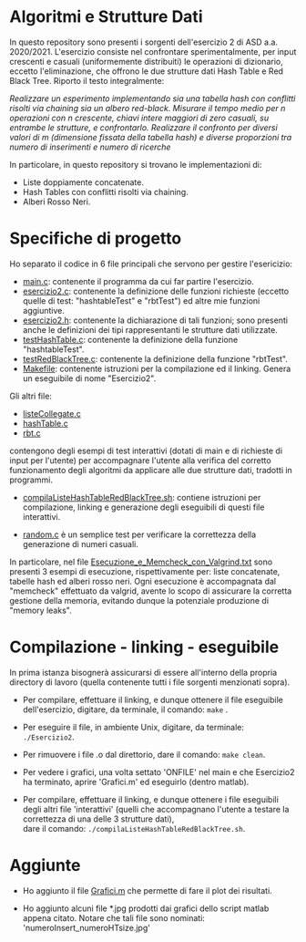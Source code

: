 # Algoritmi e Strutture Dati

In questo repository sono presenti i sorgenti dell'esercizio 2 di ASD a.a. 2020/2021.
L'esercizio consiste nel confrontare sperimentalmente, per input crescenti e casuali (uniformemente distribuiti) le operazioni di dizionario, eccetto l'eliminazione, che offrono le due strutture dati Hash Table e Red Black Tree.
Riporto il testo integralmente:<br/>

*Realizzare un esperimento implementando sia una tabella hash con conflitti
risolti via chaining sia un albero red-black. Misurare il tempo medio per n
operazioni con n crescente, chiavi intere maggiori di zero casuali, su
entrambe le strutture, e confrontarlo. Realizzare il confronto per diversi
valori di m (dimensione fissata della tabella hash) e diverse proporzioni tra
numero di inserimenti e numero di ricerche*

In particolare, in questo repository si trovano le implementazioni di:

- Liste doppiamente concatenate.
- Hash Tables con conflitti risolti via chaining.
- Alberi Rosso Neri.

# Specifiche di progetto

Ho separato il codice in 6 file principali che servono per gestire l'esericizio:

- [main.c](https://github.com/marcoBelt99/Algoritmi_e_Strutture_Dati/blob/main/main.c): contenente il programma da cui far partire l'esercizio.
- [esercizio2.c](https://github.com/marcoBelt99/Algoritmi_e_Strutture_Dati/blob/main/esercizio2.c):       contenente la definizione delle funzioni richieste (eccetto quelle di test: "hashtableTest" e "rbtTest") ed altre mie funzioni aggiuntive.
- [esercizio2.h](https://github.com/marcoBelt99/Algoritmi_e_Strutture_Dati/blob/main/esercizio2.h):       contenente la dichiarazione di tali funzioni; sono presenti anche le definizioni dei tipi rappresentanti le strutture dati utilizzate.
- [testHashTable.c](https://github.com/marcoBelt99/Algoritmi_e_Strutture_Dati/blob/main/testHashTable.c):    contenente la definizione della funzione "hashtableTest".
- [testRedBlackTree.c](https://github.com/marcoBelt99/Algoritmi_e_Strutture_Dati/blob/main/testRedBlackTree.c): contenente la definizione della funzione "rbtTest".
- [Makefile](https://github.com/marcoBelt99/Algoritmi_e_Strutture_Dati/blob/main/Makefile): contenente istruzioni per la compilazione ed il linking. Genera un eseguibile di nome "Esercizio2".


Gli altri file:

- [listeCollegate.c](https://github.com/marcoBelt99/Algoritmi_e_Strutture_Dati/blob/main/listeCollegate.c)
- [hashTable.c](https://github.com/marcoBelt99/Algoritmi_e_Strutture_Dati/blob/main/hashTable.c)
- [rbt.c](https://github.com/marcoBelt99/Algoritmi_e_Strutture_Dati/blob/main/rbt.c)

contengono degli esempi di test interattivi (dotati di main e di richieste di input per l'utente) per accompagnare l'utente alla verifica del corretto funzionamento degli algoritmi da applicare alle due strutture dati, tradotti in programmi.

- [compilaListeHashTableRedBlackTree.sh](https://github.com/marcoBelt99/Algoritmi_e_Strutture_Dati/blob/main/compilaListeHashTableRedBlackTree.sh): contiene istruzioni per compilazione, linking e generazione degli eseguibili di questi file interattivi.

- [random.c](https://github.com/marcoBelt99/Algoritmi_e_Strutture_Dati/blob/main/random.c) è un semplice test per verificare la correttezza della generazione di numeri casuali.

In particolare, nel file [Esecuzione_e_Memcheck_con_Valgrind.txt](https://github.com/marcoBelt99/Algoritmi_e_Strutture_Dati/blob/main/Esecuzione_e_Memcheck_con_Valgrind.txt) sono presenti 3 esempi di esecuzione, rispettivamente per: liste concatenate, tabelle hash ed alberi rosso neri.
Ogni esecuzione è accompagnata dal "memcheck" effettuato da valgrid, avente lo scopo di assicurare la corretta gestione della memoria, evitando dunque la potenziale produzione di "memory leaks".


# Compilazione - linking - eseguibile
In prima istanza bisognerà assicurarsi di essere all'interno della propria directory di lavoro (quella contenente tutti i file sorgenti menzionati sopra).

- Per compilare, effettuare il linking, e dunque ottenere il file eseguibile dell'esercizio, digitare, da terminale, il comando: `make` .

- Per eseguire il file, in ambiente Unix, digitare, da terminale: `./Esercizio2`.

- Per rimuovere i file .o dal direttorio, dare il comando: `make clean`.

- Per vedere i grafici, una volta settato 'ONFILE' nel main e che Esercizio2 ha terminato,
aprire 'Grafici.m' ed eseguirlo (dentro matlab).

- Per compilare, effettuare il linking, e dunque ottenere i file eseguibili degli altri file 'interattivi' (quelli che accompagnano l'utente a testare la correttezza di una delle 3 strutture dati),<br/>dare il comando: `./compilaListeHashTableRedBlackTree.sh`.

# Aggiunte

- Ho aggiunto il file [Grafici.m](https://github.com/marcoBelt99/Algoritmi_e_Strutture_Dati/blob/main/Grafici.m) che permette di fare il plot dei risultati.

- Ho aggiunto alcuni file *.jpg prodotti dai grafici dello script matlab appena citato.
Notare che tali file sono nominati: 'numeroInsert_numeroHTsize.jpg'
